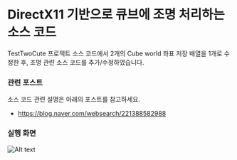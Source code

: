 # DirectX11 기반으로 큐브에 조명 처리하는 소스 코드
TestTwoCute 프로젝트 소스 코드에서 2개의 Cube world 좌표 저장 배열을 1개로 수정한 후, 조명 관련 소스 코드를 추가/수정하였습니다.

### 관련 포스트
소스 코드 관련 설명은 아래의 포스트를 참고하세요.

* https://blog.naver.com/websearch/221388582988

### 실행 화면

![Alt text](https://blogfiles.pstatic.net/MjAxODEwMzFfNDEg/MDAxNTQwOTQ5OTQ5NTgy.nBzyBftw87qrtcywdHoQqd9LyBlwzYgIcxZGDwuaHWog.KeSKPb2mWVK3pMMgTacBEsO25sJq7h2E9RZ71gWAL-sg.PNG.websearch/%ED%8F%89%ED%96%89%EA%B4%91_%ED%81%90%EB%B8%8C.png)

